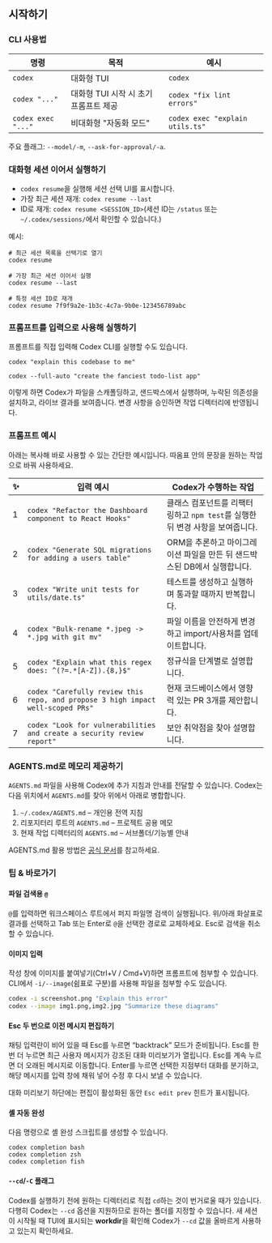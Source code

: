 ## 시작하기

### CLI 사용법

| 명령 | 목적 | 예시 |
| --- | --- | --- |
| `codex` | 대화형 TUI | `codex` |
| `codex "..."` | 대화형 TUI 시작 시 초기 프롬프트 제공 | `codex "fix lint errors"` |
| `codex exec "..."` | 비대화형 "자동화 모드" | `codex exec "explain utils.ts"` |

주요 플래그: `--model/-m`, `--ask-for-approval/-a`.

### 대화형 세션 이어서 실행하기

- `codex resume`을 실행해 세션 선택 UI를 표시합니다.
- 가장 최근 세션 재개: `codex resume --last`
- ID로 재개: `codex resume <SESSION_ID>`(세션 ID는 `/status` 또는 `~/.codex/sessions/`에서 확인할 수 있습니다.)

예시:

```shell
# 최근 세션 목록을 선택기로 열기
codex resume

# 가장 최근 세션 이어서 실행
codex resume --last

# 특정 세션 ID로 재개
codex resume 7f9f9a2e-1b3c-4c7a-9b0e-123456789abc
```

### 프롬프트를 입력으로 사용해 실행하기

프롬프트를 직접 입력해 Codex CLI를 실행할 수도 있습니다.

```shell
codex "explain this codebase to me"
```

```shell
codex --full-auto "create the fanciest todo-list app"
```

이렇게 하면 Codex가 파일을 스캐폴딩하고, 샌드박스에서 실행하며, 누락된 의존성을 설치하고, 라이브 결과를 보여줍니다. 변경 사항을 승인하면 작업 디렉터리에 반영됩니다.

### 프롬프트 예시

아래는 복사해 바로 사용할 수 있는 간단한 예시입니다. 따옴표 안의 문장을 원하는 작업으로 바꿔 사용하세요.

| ✨ | 입력 예시 | Codex가 수행하는 작업 |
| --- | --- | --- |
| 1 | `codex "Refactor the Dashboard component to React Hooks"` | 클래스 컴포넌트를 리팩터링하고 `npm test`를 실행한 뒤 변경 사항을 보여줍니다. |
| 2 | `codex "Generate SQL migrations for adding a users table"` | ORM을 추론하고 마이그레이션 파일을 만든 뒤 샌드박스된 DB에서 실행합니다. |
| 3 | `codex "Write unit tests for utils/date.ts"` | 테스트를 생성하고 실행하며 통과할 때까지 반복합니다. |
| 4 | `codex "Bulk-rename *.jpeg -> *.jpg with git mv"` | 파일 이름을 안전하게 변경하고 import/사용처를 업데이트합니다. |
| 5 | `codex "Explain what this regex does: ^(?=.*[A-Z]).{8,}$"` | 정규식을 단계별로 설명합니다. |
| 6 | `codex "Carefully review this repo, and propose 3 high impact well-scoped PRs"` | 현재 코드베이스에서 영향력 있는 PR 3개를 제안합니다. |
| 7 | `codex "Look for vulnerabilities and create a security review report"` | 보안 취약점을 찾아 설명합니다. |

### AGENTS.md로 메모리 제공하기

`AGENTS.md` 파일을 사용해 Codex에 추가 지침과 안내를 전달할 수 있습니다. Codex는 다음 위치에서 `AGENTS.md`를 찾아 위에서 아래로 병합합니다.

1. `~/.codex/AGENTS.md` – 개인용 전역 지침
2. 리포지터리 루트의 `AGENTS.md` – 프로젝트 공용 메모
3. 현재 작업 디렉터리의 `AGENTS.md` – 서브폴더/기능별 안내

AGENTS.md 활용 방법은 [공식 문서](https://agents.md/)를 참고하세요.

### 팁 & 바로가기

#### 파일 검색용 `@`

`@`를 입력하면 워크스페이스 루트에서 퍼지 파일명 검색이 실행됩니다. 위/아래 화살표로 결과를 선택하고 Tab 또는 Enter로 `@`을 선택한 경로로 교체하세요. Esc로 검색을 취소할 수 있습니다.

#### 이미지 입력

작성 창에 이미지를 붙여넣기(Ctrl+V / Cmd+V)하면 프롬프트에 첨부할 수 있습니다. CLI에서 `-i/--image`(쉼표로 구분)를 사용해 파일을 첨부할 수도 있습니다.

```bash
codex -i screenshot.png "Explain this error"
codex --image img1.png,img2.jpg "Summarize these diagrams"
```

#### Esc 두 번으로 이전 메시지 편집하기

채팅 입력란이 비어 있을 때 Esc를 누르면 “backtrack” 모드가 준비됩니다. Esc를 한 번 더 누르면 최근 사용자 메시지가 강조된 대화 미리보기가 열립니다. Esc를 계속 누르면 더 오래된 메시지로 이동합니다. Enter를 누르면 선택한 지점부터 대화를 분기하고, 해당 메시지를 입력 창에 채워 넣어 수정 후 다시 보낼 수 있습니다.

대화 미리보기 하단에는 편집이 활성화된 동안 `Esc edit prev` 힌트가 표시됩니다.

#### 셸 자동 완성

다음 명령으로 셸 완성 스크립트를 생성할 수 있습니다.

```shell
codex completion bash
codex completion zsh
codex completion fish
```

#### `--cd`/`-C` 플래그

Codex를 실행하기 전에 원하는 디렉터리로 직접 `cd`하는 것이 번거로울 때가 있습니다. 다행히 Codex는 `--cd` 옵션을 지원하므로 원하는 폴더를 지정할 수 있습니다. 새 세션이 시작될 때 TUI에 표시되는 **workdir**을 확인해 Codex가 `--cd` 값을 올바르게 사용하고 있는지 확인하세요.
